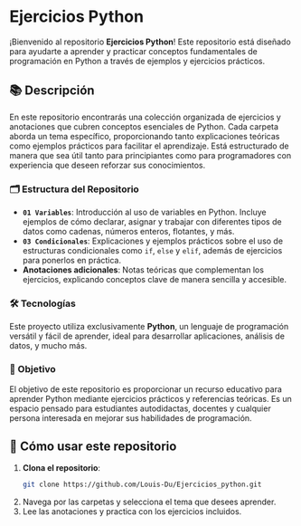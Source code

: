 # Ejercicios Python

¡Bienvenido al repositorio **Ejercicios Python**! Este repositorio está diseñado para ayudarte a aprender y practicar conceptos fundamentales de programación en Python a través de ejemplos y ejercicios prácticos.

## 📚 Descripción

En este repositorio encontrarás una colección organizada de ejercicios y anotaciones que cubren conceptos esenciales de Python. Cada carpeta aborda un tema específico, proporcionando tanto explicaciones teóricas como ejemplos prácticos para facilitar el aprendizaje. Está estructurado de manera que sea útil tanto para principiantes como para programadores con experiencia que deseen reforzar sus conocimientos.

### 🗂️ Estructura del Repositorio

- **`01 Variables`**: Introducción al uso de variables en Python. Incluye ejemplos de cómo declarar, asignar y trabajar con diferentes tipos de datos como cadenas, números enteros, flotantes, y más.
- **`03 Condicionales`**: Explicaciones y ejemplos prácticos sobre el uso de estructuras condicionales como `if`, `else` y `elif`, además de ejercicios para ponerlos en práctica.
- **Anotaciones adicionales**: Notas teóricas que complementan los ejercicios, explicando conceptos clave de manera sencilla y accesible.

### 🛠️ Tecnologías

Este proyecto utiliza exclusivamente **Python**, un lenguaje de programación versátil y fácil de aprender, ideal para desarrollar aplicaciones, análisis de datos, y mucho más.

### 🎯 Objetivo

El objetivo de este repositorio es proporcionar un recurso educativo para aprender Python mediante ejercicios prácticos y referencias teóricas. Es un espacio pensado para estudiantes autodidactas, docentes y cualquier persona interesada en mejorar sus habilidades de programación.

## 🚀 Cómo usar este repositorio

1. **Clona el repositorio**:
   ```bash
   git clone https://github.com/Louis-Du/Ejercicios_python.git
2. Navega por las carpetas y selecciona el tema que desees aprender.
3. Lee las anotaciones y practica con los ejercicios incluidos.